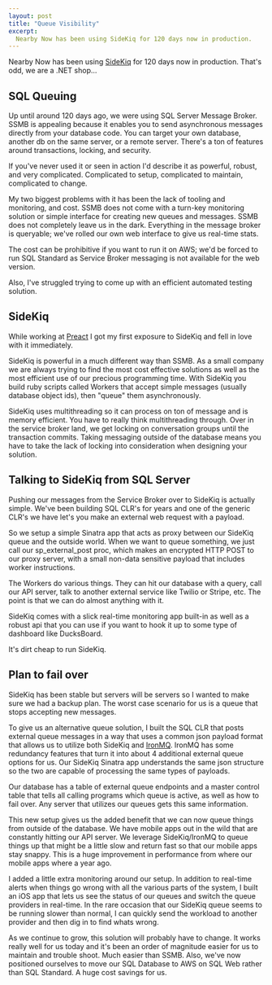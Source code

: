 ```yaml
---
layout: post
title: "Queue Visibility"
excerpt:
  Nearby Now has been using SideKiq for 120 days now in production.
---
```


Nearby Now has been using [SideKiq](http://sidekiq.org/) for 120 days now in
production. That's odd, we are a .NET shop...

## SQL Queuing
Up until around 120 days ago, we were using SQL Server Message Broker. SSMB is appealing because it enables you to send asynchronous messages directly from your database code. You can target your own database, another db on the same server, or a remote server. There's a ton of features around transactions, locking, and security.

If you've never used it or seen in action I'd describe it as powerful, robust, and very complicated. Complicated to setup, complicated to maintain, complicated to change.

My two biggest problems with it has been the lack of tooling and monitoring, and cost. SSMB does not come with a turn-key monitoring solution or simple interface for creating new queues and messages. SSMB does not completely leave us in the dark. Everything in the message broker is queryable; we've rolled our own web interface to give us real-time stats.

The cost can be prohibitive if you want to run it on AWS; we'd be forced to run SQL Standard as Service Broker messaging is not available for the web version.

Also, I've struggled trying to come up with an efficient automated testing solution.

## SideKiq
While working at [Preact](www.preact.io) I got my first exposure to SideKiq and fell in love with it immediately.

SideKiq is powerful in a much different way than SSMB. As a small company we are always trying to find the most cost effective solutions as well as the most efficient use of our precious programming time. With SideKiq you build ruby scripts called Workers that accept simple messages (usually database object ids), then "queue" them asynchronously.

SideKiq uses multithreading so it can process on ton of message and is memory efficient. You have to really think multithreading through. Over in the service broker land, we get locking on conversation groups until the transaction commits. Taking messaging outside of the database means you have to take the lack of locking into consideration when designing your solution.

## Talking to SideKiq from SQL Server
Pushing our messages from the Service Broker over to SideKiq is actually simple. We've been building SQL CLR's for years and one of the generic CLR's we have let's you make an external web request with a payload.

So we setup a simple Sinatra app that acts as proxy between our SideKiq queue and the outside world. When we want to queue something, we just call our sp_external_post proc, which makes an encrypted HTTP POST to our proxy server, with a small non-data sensitive payload that includes worker instructions.

The Workers do various things. They can hit our database with a query, call our API server, talk to another external service like Twilio or Stripe, etc. The point is that we can do almost anything with it.

SideKiq comes with a slick real-time monitoring app built-in as well as a robust api that you can use if you want to hook it up to some type of dashboard like DucksBoard.

It's dirt cheap to run SideKiq.

## Plan to fail over
SideKiq has been stable but servers will be servers so I wanted to make sure we had a backup plan. The worst case scenario for us is a queue that stops accepting new messages.

To give us an alternative queue solution, I built the SQL CLR that posts external queue messages in a way that uses a common json payload format that allows us to utilize both SideKiq and [IronMQ](http://www.iron.io/). IronMQ has some redundancy features that turn it into about 4 additional external queue options for us. Our SideKiq Sinatra app understands the same json structure so the two are capable of processing the same types of payloads.

Our database has a table of external queue endpoints and a master control table that tells all calling programs which queue is active, as well as how to fail over. Any server that utilizes our queues gets this same information.

This new setup gives us the added benefit that we can now queue things from outside of the database. We have mobile apps out in the wild that are constantly hitting our API server. We leverage SideKiq/IronMQ to queue things up that might be a little slow and return fast so that our mobile apps stay snappy. This is a huge improvement in performance from where our mobile apps where a year ago.

I added a little extra monitoring around our setup. In addition to real-time alerts when things go wrong with all the various parts of the system, I built an iOS app that lets us see the status of our queues and switch the queue providers in real-time. In the rare occasion that our SideKiq queue seems to be running slower than normal, I can quickly send the workload to another provider and then dig in to find whats wrong.

As we continue to grow, this solution will probably have to change. It works really well for us today and it's been an order of magnitude easier for us to maintain and trouble shoot. Much easier than SSMB. Also, we've now positioned ourselves to move our SQL Database to AWS on SQL Web rather than SQL Standard. A huge cost savings for us.
